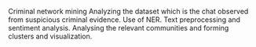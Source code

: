 Criminal network mining Analyzing the dataset which is the chat observed from suspicious criminal evidence. Use of NER. Text preprocessing and sentiment analysis. Analysing the relevant communities and forming clusters and visualization.
